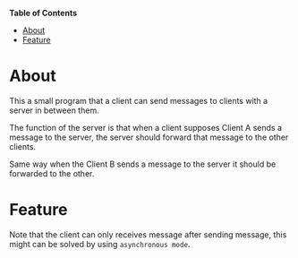 <!-- markdown-toc start - Don't edit this section. Run M-x markdown-toc-generate-toc again -->
**Table of Contents**

- [About](#about)
- [Feature](#feature)

<!-- markdown-toc end -->


# About
This a small program that a client can send messages to clients with a server in between them. 

The function of the server is that when a client supposes Client A sends a message to the server, the server should forward that message to the other clients. 

Same way when the Client B sends a message to the server it should be forwarded to the other.

# Feature
Note that the client can only receives message after sending message, this might can be solved by using `asynchronous mode`.

